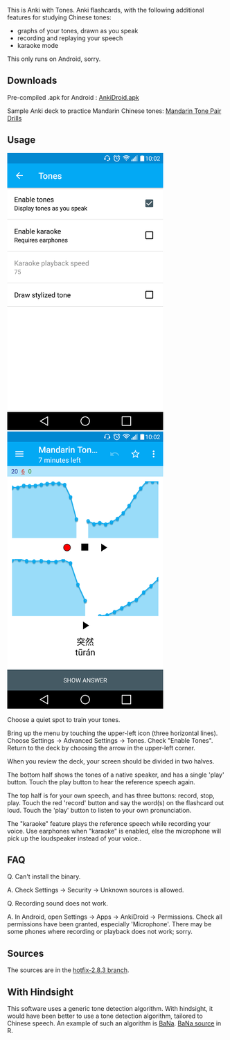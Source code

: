 
This is Anki with Tones. Anki flashcards, with the following additional features for studying Chinese tones:

- graphs of your tones, drawn as you speak 
- recording and replaying your speech
- karaoke mode

This only runs on Android, sorry.

Downloads
---------
Pre-compiled .apk for Android : [AnkiDroid.apk](https://github.com/koendv/Anki-Android/raw/hotfix-2.8.3/release/AnkiDroid-debug.apk)

Sample Anki deck to practice Mandarin Chinese tones:  [Mandarin Tone Pair Drills](https://ankiweb.net/shared/info/699329711)

Usage
-----

![Settings](https://raw.githubusercontent.com/koendv/Anki-Android/hotfix-2.8.3/docs/settings.png)
![Tones](https://raw.githubusercontent.com/koendv/Anki-Android/hotfix-2.8.3/docs/tones.png)

Choose a quiet spot to train your tones. 

Bring up the menu by touching the upper-left icon (three horizontal lines). Choose Settings -> Advanced Settings -> Tones. Check "Enable Tones". Return to the deck by choosing the arrow in the upper-left corner.

When you review the deck, your screen should be divided in two halves. 

The bottom half shows the tones of a native speaker, and has a single 'play' button. Touch the play button to hear the reference speech again.

The top half is for your own speech, and has three buttons: record, stop, play. Touch the red 'record' button and say the word(s) on the flashcard out loud. Touch the 'play' button to listen to your own pronunciation.

The "karaoke" feature plays the reference speech while recording your voice. Use earphones when "karaoke" is enabled, else the microphone will pick up the loudspeaker instead of your voice..

FAQ
---

Q. Can't install the binary.

A. Check Settings -> Security -> Unknown sources is allowed.

Q. Recording sound does not work.

A. In Android, open Settings -> Apps -> AnkiDroid -> Permissions. Check all permissions have been granted, especially 'Microphone'. There may be some phones where recording or playback does not work; sorry. 

Sources
-------

The sources are in the [hotfix-2.8.3 branch](https://github.com/koendv/Anki-Android/tree/hotfix-2.8.3).

With Hindsight
-----
This software uses a generic tone detection algorithm.  With hindsight, it would have been better to use a tone detection algorithm, tailored to Chinese speech. An example of such an algorithm is [BaNa](https://raw.githubusercontent.com/koendv/Anki-Android/hotfix-2.8.3/docs/10.1.1.569.9917.pdf). [BaNa source](https://rdrr.io/cran/soundgen/man/getPitchSpec.html) in R. 

